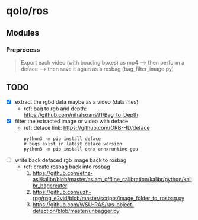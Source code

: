 # qolo/ros

## Modules

### Preprocess

> Export each video (with bouding boxes) as mp4 --> then perform a deface --> then save it again as a rosbag (bag_filter_image.py)

## TODO

- [x] extract the rgbd data maybe as a video (data files)
    - ref: bag to rgb and depth: https://github.com/nihalsoans91/Bag_to_Depth
- [x] filter the extracted image or video with deface
    - ref: deface link: https://github.com/ORB-HD/deface
        ```shell
        python3 -m pip install deface
        # bugs exist in latest deface version
        python3 -m pip install onnx onnxruntime-gpu
        ```
- [ ] write back defaced rgb image back to rosbag
    - ref: create rosbag back into rosbag
        1. https://github.com/ethz-asl/kalibr/blob/master/aslam_offline_calibration/kalibr/python/kalibr_bagcreater
        2. https://github.com/uzh-rpg/rpg_e2vid/blob/master/scripts/image_folder_to_rosbag.py
        3. https://github.com/WSU-RAS/ras-object-detection/blob/master/unbagger.py
